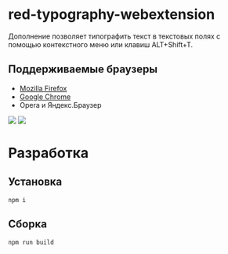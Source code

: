 # red-typography-webextension
Дополнение позволяет типографить текст в текстовых полях с помощью контекстного меню или клавиш ALT+Shift+T.

## Поддерживаемые браузеры
- [Mozilla Firefox](https://addons.mozilla.org/ru/firefox/addon/typografy)
- [Google Chrome](https://chrome.google.com/webstore/detail/red-typography/dgmmkhdeghobfcedlnmgbncknnfjhnmo)
- Opera и Яндекс.Браузер

<img src="https://raw.githubusercontent.com/typograf/red-typography-webextension/master/store/firefox/menu.ru.png" />
<img src="https://raw.githubusercontent.com/typograf/red-typography-webextension/master/store/firefox/settings.ru.png" />

# Разработка

## Установка
```
npm i
```

## Сборка
```
npm run build
```

